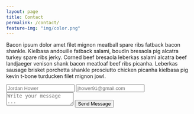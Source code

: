```yaml
---
layout: page
title: Contact
permalink: /contact/
feature-img: "img/color.png"
---
```


Bacon ipsum dolor amet filet mignon meatball spare ribs fatback bacon shankle. Kielbasa andouille fatback salami, boudin bresaola pig alcatra turkey spare ribs jerky. Corned beef bresaola leberkas salami alcatra beef landjaeger venison shank bacon meatloaf beef ribs picanha. Leberkas sausage brisket porchetta shankle prosciutto chicken picanha kielbasa pig kevin t-bone turducken filet mignon jowl.

<form action="https://getsimpleform.com/messages?ef06159d9d92f378e0780b60e85a119e" method="post">
  <!-- the redirect_to is optional, the form will redirect to the referrer on submission -->
  <input type='hidden' name='redirect_to' value='http://jordanhower.com/thank-you/' />

  <input type='text' name='name' placeholder='Jordan Hower' />
  <input type='email' name='email' placeholder='jhower91@gmail.com' />
  <textarea name='message' placeholder='Write your message ...'></textarea>
  <input type='submit' value='Send Message' />
</form>
